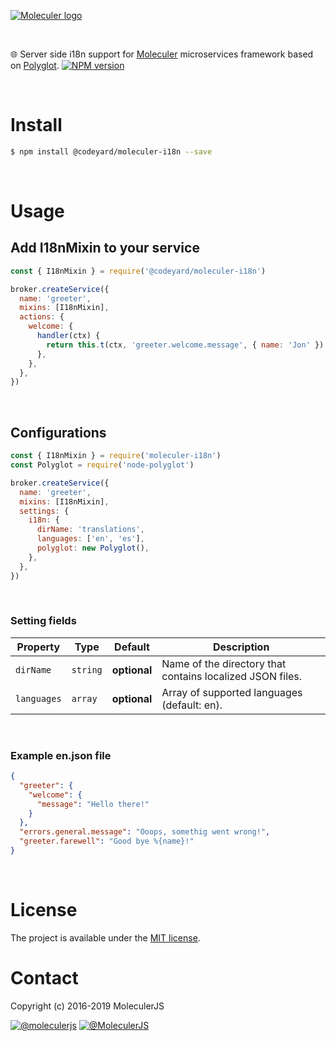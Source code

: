 [![Moleculer logo](http://moleculer.services/images/banner.png)](https://github.com/moleculerjs/moleculer)

<br>

🌐 Server side i18n support for [Moleculer](https://moleculer.services/) microservices framework based on [Polyglot](https://www.npmjs.com/package/node-polyglot). [![NPM version](https://img.shields.io/npm/v/@codeyard/moleculer-i18n.svg)](https://www.npmjs.com/package/@codeyard/moleculer-i18n)



<br>

# Install

```bash
$ npm install @codeyard/moleculer-i18n --save
```

<br>

# Usage

## Add I18nMixin to your service

```js
const { I18nMixin } = require('@codeyard/moleculer-i18n')

broker.createService({
  name: 'greeter',
  mixins: [I18nMixin],
  actions: {
    welcome: {
      handler(ctx) {
        return this.t(ctx, 'greeter.welcome.message', { name: 'Jon' })
      },
    },
  },
})
```

<br>

## Configurations

```js
const { I18nMixin } = require('moleculer-i18n')
const Polyglot = require('node-polyglot')

broker.createService({
  name: 'greeter',
  mixins: [I18nMixin],
  settings: {
    i18n: {
      dirName: 'translations',
      languages: ['en', 'es'],
      polyglot: new Polyglot(),
    },
  },
})
```

<br>

### Setting fields
| Property | Type | Default | Description |
| -------- | ---- | ------- | ----------- |
| `dirName` | `string` | **optional** | Name of the directory that contains localized JSON files. |
| `languages` | `array` | **optional** | Array of supported languages (default: en). |

<br>

### Example en.json file

```json
{
  "greeter": {
    "welcome": {
      "message": "Hello there!"
    }
  },
  "errors.general.message": "Ooops, somethig went wrong!",
  "greeter.farewell": "Good bye %{name}!"
}
```

<br>

# License

The project is available under the [MIT license](./LICENSE).

# Contact

Copyright (c) 2016-2019 MoleculerJS

[![@moleculerjs](https://img.shields.io/badge/github-moleculerjs-green.svg)](https://github.com/moleculerjs) [![@MoleculerJS](https://img.shields.io/badge/twitter-MoleculerJS-blue.svg)](https://twitter.com/MoleculerJS)
